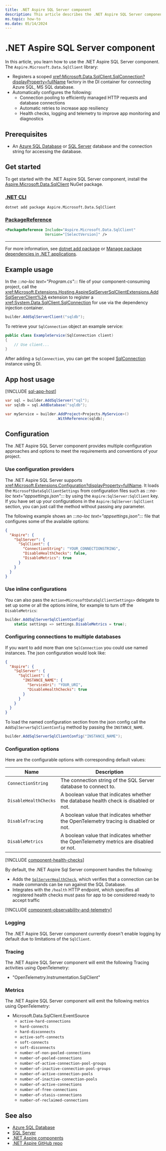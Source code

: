```yaml
---
title: .NET Aspire SQL Server component
description: This article describes the .NET Aspire SQL Server component.
ms.topic: how-to
ms.date: 05/14/2024
---
```


# .NET Aspire SQL Server component

In this article, you learn how to use the .NET Aspire SQL Server component. The `Aspire.Microsoft.Data.SqlClient` library:

- Registers a scoped <xref:Microsoft.Data.SqlClient.SqlConnection?displayProperty=fullName> factory in the DI container for connecting Azure SQL, MS SQL database.
- Automatically configures the following:
  - Connection pooling to efficiently managed HTTP requests and database connections
  - Automatic retries to increase app resiliency
  - Health checks, logging and telemetry to improve app monitoring and diagnostics

## Prerequisites

- An [Azure SQL Database](/azure/azure-sql/database) or [SQL Server](/sql/sql-server) database and the connection string for accessing the database.

## Get started

To get started with the .NET Aspire SQL Server component, install the [Aspire.Microsoft.Data.SqlClient](https://www.nuget.org/packages/Aspire.Microsoft.Data.SqlClient) NuGet package.

### [.NET CLI](#tab/dotnet-cli)

```dotnetcli
dotnet add package Aspire.Microsoft.Data.SqlClient
```

### [PackageReference](#tab/package-reference)

```xml
<PackageReference Include="Aspire.Microsoft.Data.SqlClient"
                  Version="[SelectVersion]" />
```

---

For more information, see [dotnet add package](/dotnet/core/tools/dotnet-add-package) or [Manage package dependencies in .NET applications](/dotnet/core/tools/dependencies).

## Example usage

In the _:::no-loc text="Program.cs":::_ file of your component-consuming project, call the <xref:Microsoft.Extensions.Hosting.AspireSqlServerSqlClientExtensions.AddSqlServerClient%2A> extension to register a <xref:System.Data.SqlClient.SqlConnection> for use via the dependency injection container.

```csharp
builder.AddSqlServerClient("sqldb");
```

To retrieve your `SqlConnection` object an example service:

```csharp
public class ExampleService(SqlConnection client)
{
    // Use client...
}
```

After adding a `SqlConnection`, you can get the scoped [SqlConnection](/dotnet/api/microsoft.data.sqlclient.sqlconnection) instance using DI.

## App host usage

[!INCLUDE [sql-app-host](includes/sql-app-host.md)]

```csharp
var sql = builder.AddSqlServer("sql");
var sqldb = sql.AddDatabase("sqldb");

var myService = builder.AddProject<Projects.MyService>()
                       .WithReference(sqldb);
```

## Configuration

The .NET Aspire SQL Server component provides multiple configuration approaches and options to meet the requirements and conventions of your project.

### Use configuration providers

The .NET Aspire SQL Server supports <xref:Microsoft.Extensions.Configuration?displayProperty=fullName>. It loads the `MicrosoftDataSqlClientSettings` from configuration files such as _:::no-loc text="appsettings.json":::_ by using the `Aspire:SqlServer:SqlClient` key. If you have set up your configurations in the `Aspire:SqlServer:SqlClient` section, you can just call the method without passing any parameter.

The following example shows an _:::no-loc text="appsettings.json":::_ file that configures some of the available options:

```json
{
  "Aspire": {
    "SqlServer": {
      "SqlClient": {
        "ConnectionString": "YOUR_CONNECTIONSTRING",
        "DisableHealthChecks": false,
        "DisableMetrics": true
      }
    }
  }
}
```

### Use inline configurations

You can also pass the `Action<MicrosoftDataSqlClientSettings>` delegate to set up some or all the options inline, for example to turn off the `DisableMetrics`:

```csharp
builder.AddSqlServerSqlClientConfig(
    static settings => settings.DisableMetrics = true);
```

### Configuring connections to multiple databases

If you want to add more than one `SqlConnection` you could use named instances. The json configuration would look like:

```json
{
  "Aspire": {
    "SqlServer": {
      "SqlClient": {
        "INSTANCE_NAME": {
          "ServiceUri": "YOUR_URI",
          "DisableHealthChecks": true
        }
      }
    }
  }
}
```

To load the named configuration section from the json config call the `AddSqlServerSqlClientConfig` method by passing the `INSTANCE_NAME`.

```csharp
builder.AddSqlServerSqlClientConfig("INSTANCE_NAME");
```

### Configuration options

Here are the configurable options with corresponding default values:

| Name                  | Description                                                                           |
|-----------------------|---------------------------------------------------------------------------------------|
| `ConnectionString`    | The connection string of the SQL Server database to connect to.                       |
| `DisableHealthChecks` | A boolean value that indicates whether the database health check is disabled or not.  |
| `DisableTracing`      | A boolean value that indicates whether the OpenTelemetry tracing is disabled or not.  |
| `DisableMetrics`      | A boolean value that indicates whether the OpenTelemetry metrics are disabled or not. |

[!INCLUDE [component-health-checks](../includes/component-health-checks.md)]

By default, the .NET Aspire Sql Server component handles the following:

- Adds the [`SqlServerHealthCheck`](https://github.com/Xabaril/AspNetCore.Diagnostics.HealthChecks/blob/master/src/HealthChecks.NpgSql/NpgSqlHealthCheck.cs), which verifies that a connection can be made commands can be run against the SQL Database.
- Integrates with the `/health` HTTP endpoint, which specifies all registered health checks must pass for app to be considered ready to accept traffic

[!INCLUDE [component-observability-and-telemetry](../includes/component-observability-and-telemetry.md)]

### Logging

The .NET Aspire SQL Server component currently doesn't enable logging by default due to limitations of the `SqlClient`.

### Tracing

The .NET Aspire SQL Server component will emit the following Tracing activities using OpenTelemetry:

- "OpenTelemetry.Instrumentation.SqlClient"

### Metrics

The .NET Aspire SQL Server component will emit the following metrics using OpenTelemetry:

- Microsoft.Data.SqlClient.EventSource
  - `active-hard-connections`
  - `hard-connects`
  - `hard-disconnects`
  - `active-soft-connects`
  - `soft-connects`
  - `soft-disconnects`
  - `number-of-non-pooled-connections`
  - `number-of-pooled-connections`
  - `number-of-active-connection-pool-groups`
  - `number-of-inactive-connection-pool-groups`
  - `number-of-active-connection-pools`
  - `number-of-inactive-connection-pools`
  - `number-of-active-connections`
  - `number-of-free-connections`
  - `number-of-stasis-connections`
  - `number-of-reclaimed-connections`

## See also

- [Azure SQL Database](/azure/azure-sql/database)
- [SQL Server](/sql/sql-server)
- [.NET Aspire components](../fundamentals/components-overview.md)
- [.NET Aspire GitHub repo](https://github.com/dotnet/aspire)
